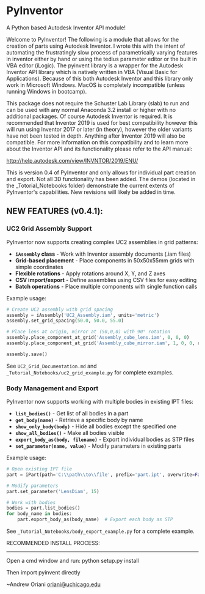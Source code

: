 # PyInventor
 A Python based Autodesk Inventor API module!

Welcome to PyInventor! The following is a module that allows for the creation of parts using Autodesk Inventor. I wrote this with the intent of automating the frustratingly slow process of 
parametrically varying features in inventor either by hand or using the tedius parameter editor or the built in VBA editor (iLogic). The pyinvent library is a wrapper for the Autodesk 
Inventor API library which is natively written in VBA (Visual Basic for Applications). Because of this both Autodesk Inventor and this library only work in Microsoft Windows. MacOS is 
completely incompatible (unless running Windows in bootcamp). 

This package does not require the Schuster Lab Library (slab) to run and can be used with any normal Anaconda 3.2 install or higher with no additional packages. Of course Autodesk Inventor is required. 
It is recommended that Inventor 2019 is used for best compatibility however this will run using Inventor 2017 or later (in theory), however the older variants have not been tested in depth. Anything 
after Inventor 2019 will also be compatible. For more information on this compatibility and to learn more about the Inventor API and its functionality please refer to the API manual:

http://help.autodesk.com/view/INVNTOR/2019/ENU/

This is version 0.4 of PyInventor and only allows for individual part creation and export. Not all 3D functionality has been added. The demos (located in the _Totorial_Notebooks folder) demonstrate the current extents of 
PyInventor's capabilities. New revisions will likely be added in time.

## NEW FEATURES (v0.4.1):

### UC2 Grid Assembly Support
PyInventor now supports creating complex UC2 assemblies in grid patterns:

- **`iAssembly` class** - Work with Inventor assembly documents (.iam files)
- **Grid-based placement** - Place components in 50x50x55mm grids with simple coordinates
- **Flexible rotations** - Apply rotations around X, Y, and Z axes
- **CSV import/export** - Define assemblies using CSV files for easy editing
- **Batch operations** - Place multiple components with single function calls

Example usage:
```python
# Create UC2 assembly with grid spacing
assembly = iAssembly('UC2_Assembly.iam', units='metric')
assembly.set_grid_spacing(50.0, 50.0, 55.0)

# Place lens at origin, mirror at (50,0,0) with 90° rotation
assembly.place_component_at_grid('Assembly_cube_lens.iam', 0, 0, 0)
assembly.place_component_at_grid('Assembly_cube_mirror.iam', 1, 0, 0, rotation=(0, 90, 0))

assembly.save()
```

See `UC2_Grid_Documentation.md` and `_Tutorial_Notebooks/uc2_grid_example.py` for complete examples.

### Body Management and Export
PyInventor now supports working with multiple bodies in existing IPT files:

- **`list_bodies()`** - Get list of all bodies in a part
- **`get_body(name)`** - Retrieve a specific body by name  
- **`show_only_body(body)`** - Hide all bodies except the specified one
- **`show_all_bodies()`** - Make all bodies visible
- **`export_body_as(body, filename)`** - Export individual bodies as STP files
- **`set_parameter(name, value)`** - Modify parameters in existing parts

Example usage:
```python
# Open existing IPT file
part = iPart(path='C:\\path\\to\\file', prefix='part.ipt', overwrite=False)

# Modify parameters
part.set_parameter('LensDiam', 15)

# Work with bodies
bodies = part.list_bodies()
for body_name in bodies:
    part.export_body_as(body_name)  # Export each body as STP
```

See `_Tutorial_Notebooks/body_export_example.py` for a complete example.

RECOMMENDED INSTALL PROCESS:
________________________________________________________________
Open a cmd window and run: python setup.py install

Then import pyinvent directly


~Andrew Oriani
oriani@uchicago.edu

